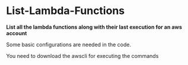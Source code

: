 # List-Lambda-Functions

**List all the lambda functions along with their last execution for an aws account**

Some basic configurations are needed in the code.

You need to download the awscli for executing the commands
